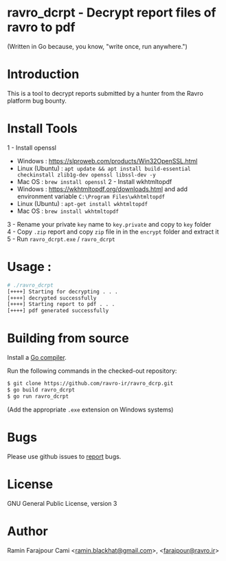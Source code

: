 # ravro_dcrpt - Decrypt report files of ravro to pdf

(Written in Go because, you know, "write once, run anywhere.")

# Introduction
This is a tool to decrypt reports submitted by a hunter from the Ravro platform bug bounty.

# Install Tools 

1 - Install openssl <br />
* Windows : https://slproweb.com/products/Win32OpenSSL.html <br /> 
* Linux (Ubuntu) : `apt update && apt install build-essential checkinstall zlib1g-dev openssl libssl-dev -y`
* Mac OS : `brew install openssl`
2 - Install wkhtmltopdf 
* Windows : https://wkhtmltopdf.org/downloads.html and add environment variable `C:\Program Files\wkhtmltopdf`
* Linux (Ubuntu) : `apt-get install wkhtmltopdf`
* Mac OS : `brew install wkhtmltopdf`

3 - Rename your private `key` name to `key.private` and copy to `key` folder <br />
4 - Copy `.zip` report and copy `zip` file in in the `encrypt` folder and extract it <br />
5 - Run `ravro_dcrpt.exe` /  `ravro_dcrpt` <br />


# Usage :
```bash
# ./ravro_dcrpt
[++++] Starting for decrypting . . .
[++++] decrypted successfully
[++++] Starting report to pdf . . .
[++++] pdf generated successfully
```

# Building from source

Install a [Go compiler](https://golang.org/dl).

Run the following commands in the checked-out repository:
```bash
$ git clone https://github.com/ravro-ir/ravro_dcrp.git
$ go build ravro_dcrpt
$ go run ravro_dcrpt
```
(Add the appropriate `.exe` extension on Windows systems)

# Bugs
Please use github issues to [report](https://github.com/ravro-ir/ravro_dcrp/issues) bugs.

# License
GNU General Public License, version 3

# Author
Ramin Farajpour Cami <<ramin.blackhat@gmail.com>>, <<farajpour@ravro.ir>>



